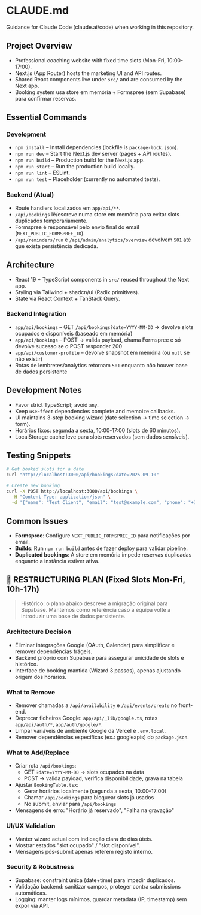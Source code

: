 # CLAUDE.md

Guidance for Claude Code (claude.ai/code) when working in this repository.

## Project Overview
- Professional coaching website with fixed time slots (Mon-Fri, 10:00-17:00).
- Next.js (App Router) hosts the marketing UI and API routes.
- Shared React components live under `src/` and are consumed by the Next app.
- Booking system usa store em memória + Formspree (sem Supabase) para confirmar reservas.

## Essential Commands
### Development
- `npm install` – Install dependencies (lockfile is `package-lock.json`).
- `npm run dev` – Start the Next.js dev server (pages + API routes).
- `npm run build` – Production build for the Next.js app.
- `npm run start` – Run the production build locally.
- `npm run lint` – ESLint.
- `npm run test` – Placeholder (currently no automated tests).

### Backend (Atual)
- Route handlers localizados em `app/api/**`.
- `/api/bookings` lê/escreve numa store em memória para evitar slots duplicados temporariamente.
- Formspree é responsável pelo envio final do email (`NEXT_PUBLIC_FORMSPREE_ID`).
- `/api/reminders/run` e `/api/admin/analytics/overview` devolvem `501` até que exista persistência dedicada.

## Architecture
- React 19 + TypeScript components in `src/` reused throughout the Next app.
- Styling via Tailwind + shadcn/ui (Radix primitives).
- State via React Context + TanStack Query.

### Backend Integration
- `app/api/bookings` – GET `/api/bookings?date=YYYY-MM-DD` → devolve slots ocupados e disponíveis (baseado em memória)
- `app/api/bookings` – POST → valida payload, chama Formspree e só devolve sucesso se o POST responder 200
- `app/api/customer-profile` – devolve snapshot em memória (ou `null` se não existir)
- Rotas de lembretes/analytics retornam `501` enquanto não houver base de dados persistente

## Development Notes
- Favor strict TypeScript; avoid `any`.
- Keep `useEffect` dependencies complete and memoize callbacks.
- UI maintains 3-step booking wizard (date selection → time selection → form).
- Horários fixos: segunda a sexta, 10:00-17:00 (slots de 60 minutos).
- LocalStorage cache leve para slots reservados (sem dados sensíveis).

## Testing Snippets
```bash
# Get booked slots for a date
curl "http://localhost:3000/api/bookings?date=2025-09-10"

# Create new booking
curl -X POST http://localhost:3000/api/bookings \
  -H "Content-Type: application/json" \
  -d '{"name": "Test Client", "email": "test@example.com", "phone": "+351912345678", "date": "2025-09-10", "time": "10:00", "notes": "Test session"}'
```

## Common Issues
- **Formspree**: Configure `NEXT_PUBLIC_FORMSPREE_ID` para notificações por email.
- **Builds**: Run `npm run build` antes de fazer deploy para validar pipeline.
- **Duplicated bookings**: A store em memória impede reservas duplicadas enquanto a instância estiver ativa.

## 🔄 RESTRUCTURING PLAN (Fixed Slots Mon-Fri, 10h-17h)

> Histórico: o plano abaixo descreve a migração original para Supabase. Mantemos como referência caso a equipa volte a introduzir uma base de dados persistente.

### Architecture Decision
- Eliminar integrações Google (OAuth, Calendar) para simplificar e remover dependências frágeis.
- Backend próprio com Supabase para assegurar unicidade de slots e histórico.
- Interface de booking mantida (Wizard 3 passos), apenas ajustando origem dos horários.

### What to Remove
- Remover chamadas a `/api/availability` e `/api/events/create` no front-end.
- Deprecar ficheiros Google: `app/api/_lib/google.ts`, rotas `app/api/auth/*`, `app/auth/google/*`.
- Limpar variáveis de ambiente Google da Vercel e `.env.local`.
- Remover dependências específicas (ex.: googleapis) do `package.json`.

### What to Add/Replace
- Criar rota `/api/bookings`:
  - GET `?date=YYYY-MM-DD` → slots ocupados na data
  - POST → valida payload, verifica disponibilidade, grava na tabela
- Ajustar `BookingTable.tsx`:
  - Gerar horários localmente (segunda a sexta, 10:00–17:00)
  - Chamar `/api/bookings` para bloquear slots já usados
  - No submit, enviar para `/api/bookings`
- Mensagens de erro: "Horário já reservado", "Falha na gravação"

### UI/UX Validation
- Manter wizard actual com indicação clara de dias úteis.
- Mostrar estados "slot ocupado" / "slot disponível".
- Mensagens pós-submit apenas referem registo interno.

### Security & Robustness
- Supabase: constraint única (date+time) para impedir duplicados.
- Validação backend: sanitizar campos, proteger contra submissions automáticas.
- Logging: manter logs mínimos, guardar metadata (IP, timestamp) sem expor via API.
